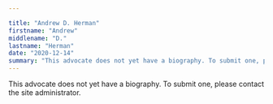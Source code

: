 ```yaml
---

title: "Andrew D. Herman"
firstname: "Andrew"
middlename: "D."
lastname: "Herman"
date: "2020-12-14"
summary: "This advocate does not yet have a biography. To submit one, please contact the site administrator."
---
```

This advocate does not yet have a biography. To submit one, please contact the site administrator.

